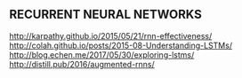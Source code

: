 ## RECURRENT NEURAL NETWORKS
http://karpathy.github.io/2015/05/21/rnn-effectiveness/
http://colah.github.io/posts/2015-08-Understanding-LSTMs/
http://blog.echen.me/2017/05/30/exploring-lstms/
http://distill.pub/2016/augmented-rnns/
